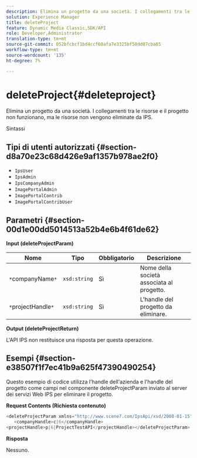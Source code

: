 ```yaml
---
description: Elimina un progetto da una società. I collegamenti tra le risorse e il progetto non funzionano, ma le risorse non vengono eliminate da IPS.
solution: Experience Manager
title: deleteProject
feature: Dynamic Media Classic,SDK/API
role: Developer,Administrator
translation-type: tm+mt
source-git-commit: 052bfcbcf1bd4ccf60afa7e3325bf58dd07cba85
workflow-type: tm+mt
source-wordcount: '135'
ht-degree: 7%

---
```



# deleteProject{#deleteproject}

Elimina un progetto da una società. I collegamenti tra le risorse e il progetto non funzionano, ma le risorse non vengono eliminate da IPS.

Sintassi

## Tipi di utenti autorizzati {#section-d8a70e23c68d426e9af1357b978ae2f0}

* `IpsUser`
* `IpsAdmin`
* `IpsCompanyAdmin`
* `ImagePortalAdmin`
* `ImagePortalContrib`
* `ImagePortalContribUser`

## Parametri {#section-00d1e00dd5014513a52b4e6b4f61de62}

**Input (deleteProjectParam)**

| Nome | Tipo | Obbligatorio | Descrizione |
|---|---|---|---|
| `*`companyName`*` | `xsd:string` | Sì | Nome della società associata al progetto. |
| `*`projectHandle`*` | `xsd:string` | Sì | L&#39;handle del progetto da eliminare. |

**Output (deleteProjectReturn)**

L&#39;API IPS non restituisce una risposta per questa operazione.

## Esempi {#section-e38507f1f7ec41b9a625f47390490254}

Questo esempio di codice utilizza l&#39;handle dell&#39;azienda e l&#39;handle del progetto come campi nel componente deleteProjectParam inviato al server dei servizi Web IPS per eliminare il progetto.

**Request Contents (Richiesta contenuto)**

```java
<deleteProjectParam xmlns="http://www.scene7.com/IpsApi/xsd/2008-01-15">
   <companyHandle>c|6</companyHandle>
<projectHandle>p|6|ProjectTestAPI</projectHandle></deleteProjectParam>
```

**Risposta**

Nessuno.
